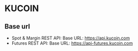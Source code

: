 # KUCOIN
## Base url
- Spot & Margin REST API: Base URL: https://api.kucoin.com
- Futures REST API: Base URL: https://api-futures.kucoin.com